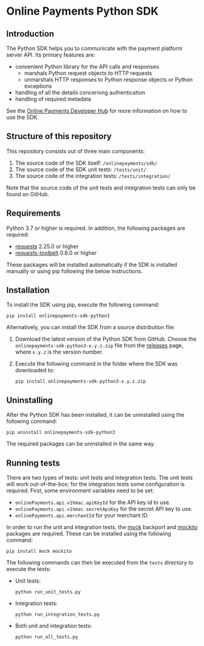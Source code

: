# Online Payments Python SDK

## Introduction

The Python SDK helps you to communicate with the payment platform server API. Its primary features are:

* convenient Python library for the API calls and responses
    * marshals Python request objects to HTTP requests
    * unmarshals HTTP responses to Python response objects or Python exceptions
* handling of all the details concerning authentication
* handling of required metadata

See the [Online Payments Developer Hub](https://docs.direct.worldline-solutions.com/documentation/sdk/server/python/) for more information on how to use the SDK.

## Structure of this repository

This repository consists out of three main components:

1. The source code of the SDK itself: `/onlinepayments/sdk/`
2. The source code of the SDK unit tests: `/tests/unit/`
3. The source code of the integration tests: `/tests/integration/`

Note that the source code of the unit tests and integration tests can only be found on GitHub.

## Requirements

Python 3.7 or higher is required. In addition, the following packages are required:

* [requests](https://requests.readthedocs.io/) 2.25.0 or higher
* [requests-toolbelt](https://toolbelt.readthedocs.io/) 0.8.0 or higher

These packages will be installed automatically if the SDK is installed manually or using pip following the below instructions.

## Installation

To install the SDK using pip, execute the following command:

    pip install onlinepayments-sdk-python3

Alternatively, you can install the SDK from a source distribution file:

1. Download the latest version of the Python SDK from GitHub. Choose the `onlinepayments-sdk-python3-x.y.z.zip` file from the [releases](https://github.com/wl-online-payments-direct/sdk-python3/releases) page, where `x.y.z` is the version number.
2. Execute the following command in the folder where the SDK was downloaded to:

    ```
    pip install onlinepayments-sdk-python3-x.y.z.zip
    ```

## Uninstalling

After the Python SDK has been installed, it can be uninstalled using the following command:

    pip uninstall onlinepayments-sdk-python3

The required packages can be uninstalled in the same way.

## Running tests

There are two types of tests: unit tests and integration tests. The unit tests will work out-of-the-box; for the integration tests some configuration is required.
First, some environment variables need to be set:
* `onlinePayments.api.v1hmac.apiKeyId` for the API key id to use.
* `onlinePayments.api.v1hmac.secretApiKey` for the secret API key to use.
* `onlinePayments.api.merchantId` for your merchant ID.

In order to run the unit and integration tests, the [mock](https://pypi.python.org/pypi/mock) backport and [mockito](https://pypi.python.org/pypi/mockito) packages are required. These can be installed using the following command:

    pip install mock mockito

The following commands can then be executed from the `tests` directory to execute the tests:
* Unit tests:

    ```
    python run_unit_tests.py
    ```
* Integration tests:

    ```
    python run_integration_tests.py
    ```
* Both unit and integration tests:

    ```
    python run_all_tests.py
    ```
